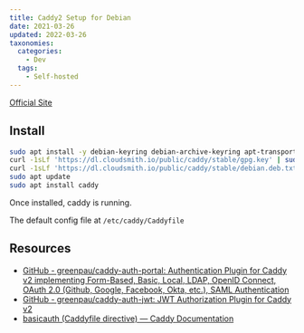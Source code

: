 ```yaml
---
title: Caddy2 Setup for Debian
date: 2021-03-26
updated: 2022-03-26
taxonomies:
  categories:
    - Dev
  tags:
    - Self-hosted
---
```


[Official Site](https://caddyserver.com/v2)

<!-- more -->

## Install

```bash
sudo apt install -y debian-keyring debian-archive-keyring apt-transport-https
curl -1sLf 'https://dl.cloudsmith.io/public/caddy/stable/gpg.key' | sudo tee /etc/apt/trusted.gpg.d/caddy-stable.asc
curl -1sLf 'https://dl.cloudsmith.io/public/caddy/stable/debian.deb.txt' | sudo tee /etc/apt/sources.list.d/caddy-stable.list
sudo apt update
sudo apt install caddy
```

Once installed, caddy is running.

The default config file at `/etc/caddy/Caddyfile`

## Resources

- [GitHub - greenpau/caddy-auth-portal: Authentication Plugin for Caddy v2 implementing Form-Based, Basic, Local, LDAP, OpenID Connect, OAuth 2.0 (Github, Google, Facebook, Okta, etc.), SAML Authentication](https://github.com/greenpau/caddy-auth-portal)
- [GitHub - greenpau/caddy-auth-jwt: JWT Authorization Plugin for Caddy v2](https://github.com/greenpau/caddy-auth-jwt)
- [basicauth (Caddyfile directive) — Caddy Documentation](https://caddyserver.com/docs/caddyfile/directives/basicauth#basicauth)
